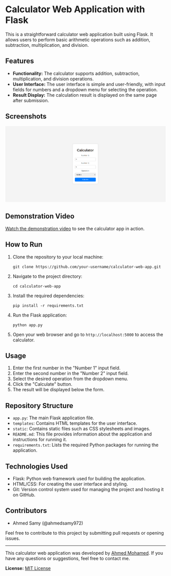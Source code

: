 # Calculator Web Application with Flask

This is a straightforward calculator web application built using Flask. It allows users to perform basic arithmetic operations such as addition, subtraction, multiplication, and division.

## Features
- **Functionality:** The calculator supports addition, subtraction, multiplication, and division operations.
- **User Interface:** The user interface is simple and user-friendly, with input fields for numbers and a dropdown menu for selecting the operation.
- **Result Display:** The calculation result is displayed on the same page after submission.

## Screenshots
![Calculator Interface](screenshot.png)

## Demonstration Video
[Watch the demonstration video](demo_video_link) to see the calculator app in action.

## How to Run
1. Clone the repository to your local machine:

    ```
    git clone https://github.com/your-username/calculator-web-app.git
    ```

2. Navigate to the project directory:

    ```
    cd calculator-web-app
    ```

3. Install the required dependencies:

    ```
    pip install -r requirements.txt
    ```

4. Run the Flask application:

    ```
    python app.py
    ```

5. Open your web browser and go to `http://localhost:5000` to access the calculator.

## Usage
1. Enter the first number in the "Number 1" input field.
2. Enter the second number in the "Number 2" input field.
3. Select the desired operation from the dropdown menu.
4. Click the "Calculate" button.
5. The result will be displayed below the form.

## Repository Structure
- `app.py`: The main Flask application file.
- `templates`: Contains HTML templates for the user interface.
- `static`: Contains static files such as CSS stylesheets and images.
- `README.md`: This file provides information about the application and instructions for running it.
- `requirements.txt`: Lists the required Python packages for running the application.

## Technologies Used
- Flask: Python web framework used for building the application.
- HTML/CSS: For creating the user interface and styling.
- Git: Version control system used for managing the project and hosting it on GitHub.

## Contributors
- Ahmed Samy (@ahmedsamy972)

Feel free to contribute to this project by submitting pull requests or opening issues.

---

This calculator web application was developed by [Ahmed Mohamed](https://github.com/ahmedsamy972). If you have any questions or suggestions, feel free to contact me.

**License:** [MIT License](LICENSE)
